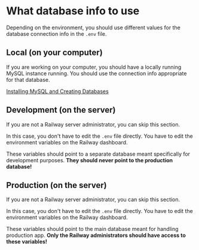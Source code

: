 # What database info to use
Depending on the environment, you should use different values for the database connection info in the `.env` file.

## Local (on your computer)
If you are working on your computer, you should have a locally running MySQL instance running. You should use the connection info appropriate for that database.

[Installing MySQL and Creating Databases](https://www.youtube.com/watch?v=wgRwITQHszU)

## Development (on the server)
If you are not a Railway server administrator, you can skip this section.

In this case, you don't have to edit the `.env` file directly. You have to edit the environment variables on the Railway dashboard.

These variables should point to a separate database meant specifically for development purposes. **They should never point to the production database!**

## Production (on the server)
If you are not a Railway server administrator, you can skip this section.

In this case, you don't have to edit the `.env` file directly. You have to edit the environment variables on the Railway dashboard.

These variables should point to the main database meant for handling production app. **Only the Railway administrators should have access to these variables!**